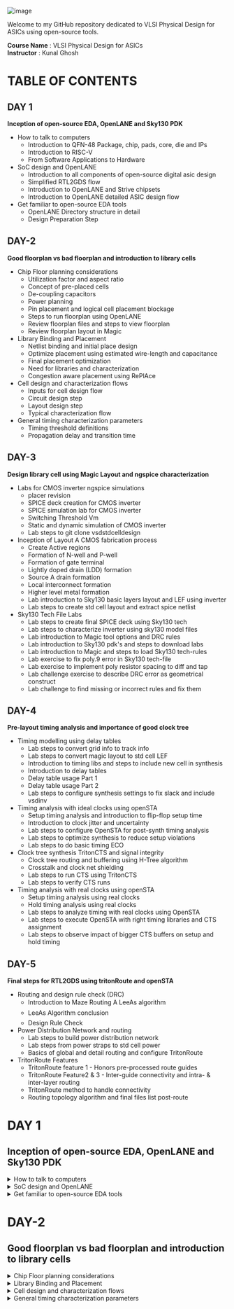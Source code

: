 ![image](https://github.com/VardhanSuroshi/pes_asic_class/assets/132068498/33403244-c9dd-4aef-a022-da52e2eef51c)

Welcome to my GitHub repository dedicated to VLSI Physical Design for ASICs using open-source tools.

**Course Name** : VLSI Physical Design for ASICs  
**Instructor** : Kunal Ghosh 


# TABLE OF CONTENTS

## DAY 1 

**Inception of open-source EDA, OpenLANE and Sky130 PDK**

+ How to talk to computers
  - Introduction to QFN-48 Package, chip, pads, core, die and IPs
  - Introduction to RISC-V  
  - From Software Applications to Hardware 
+ SoC design and OpenLANE
  - Introduction to all components of open-source digital asic design
  - Simplified RTL2GDS flow
  - Introduction to OpenLANE and Strive chipsets 
  - Introduction to OpenLANE detailed ASIC design flow 
+ Get familiar to open-source EDA tools
  - OpenLANE Directory structure in detail 
  - Design Preparation Step
  
## DAY-2

**Good floorplan vs bad floorplan and introduction to library cells**

+ Chip Floor planning considerations
  - Utilization factor and aspect ratio
  - Concept of pre-placed cells 
  - De-coupling capacitors 
  - Power planning 
  - Pin placement and logical cell placement blockage
  - Steps to run floorplan using OpenLANE
  - Review floorplan files and steps to view floorplan 
  - Review floorplan layout in Magic
+ Library Binding and Placement
  - Netlist binding and initial place design 
  - Optimize placement using estimated wire-length and capacitance
  - Final placement optimization 
  - Need for libraries and characterization 
  - Congestion aware placement using RePlAce 
+ Cell design and characterization flows
  - Inputs for cell design flow 
  - Circuit design step 
  - Layout design step 
  - Typical characterization flow 
+ General timing characterization parameters
  - Timing threshold definitions 
  - Propagation delay and transition time

## DAY-3

**Design library cell using Magic Layout and ngspice characterization**

+ Labs for CMOS inverter ngspice simulations
  - placer revision 
  - SPICE deck creation for CMOS inverter
  - SPICE simulation lab for CMOS inverter 
  - Switching Threshold Vm
  - Static and dynamic simulation of CMOS inverter
  - Lab steps to git clone vsdstdcelldesign 
+ Inception of Layout A CMOS fabrication process
  - Create Active regions 
  - Formation of N-well and P-well
  - Formation of gate terminal 
  - Lightly doped drain (LDD) formation
  - Source A drain formation 
  - Local interconnect formation 
  - Higher level metal formation 
  - Lab introduction to Sky130 basic layers layout and LEF using inverter
  - Lab steps to create std cell layout and extract spice netlist
+ Sky130 Tech File Labs
  - Lab steps to create final SPICE deck using Sky130 tech 
  - Lab steps to characterize inverter using sky130 model files 
  - Lab introduction to Magic tool options and DRC rules 
  - Lab introduction to Sky130 pdk's and steps to download labs
  - Lab introduction to Magic and steps to load Sky130 tech-rules
  - Lab exercise to fix poly.9 error in Sky130 tech-file
  - Lab exercise to implement poly resistor spacing to diff and tap
  - Lab challenge exercise to describe DRC error as geometrical construct 
  - Lab challenge to find missing or incorrect rules and fix them 

## DAY-4

**Pre-layout timing analysis and importance of good clock tree**

+ Timing modelling using delay tables
  - Lab steps to convert grid info to track info 
  - Lab steps to convert magic layout to std cell LEF
  - Introduction to timing libs and steps to include new cell in synthesis 
  - Introduction to delay tables 
  - Delay table usage Part 1
  - Delay table usage Part 2 
  - Lab steps to configure synthesis settings to fix slack and include vsdinv 
+ Timing analysis with ideal clocks using openSTA
  - Setup timing analysis and introduction to flip-flop setup time
  - Introduction to clock jitter and uncertainty
  - Lab steps to configure OpenSTA for post-synth timing analysis 
  - Lab steps to optimize synthesis to reduce setup violations 
  - Lab steps to do basic timing ECO
+ Clock tree synthesis TritonCTS and signal integrity
  - Clock tree routing and buffering using H-Tree algorithm
  - Crosstalk and clock net shielding
  - Lab steps to run CTS using TritonCTS
  - Lab steps to verify CTS runs 
+ Timing analysis with real clocks using openSTA
  - Setup timing analysis using real clocks
  - Hold timing analysis using real clocks
  - Lab steps to analyze timing with real clocks using OpenSTA
  - Lab steps to execute OpenSTA with right timing libraries and CTS assignment
  - Lab steps to observe impact of bigger CTS buffers on setup and hold timing 

## DAY-5

**Final steps for RTL2GDS using tritonRoute and openSTA**
+ Routing and design rule check (DRC)
  - Introduction to Maze Routing A LeeAs algorithm
  - LeeAs Algorithm conclusion
  - Design Rule Check 
+ Power Distribution Network and routing
  - Lab steps to build power distribution network 
  - Lab steps from power straps to std cell power
  - Basics of global and detail routing and configure TritonRoute 
+ TritonRoute Features
  - TritonRoute feature 1 - Honors pre-processed route guides 
  - TritonRoute Feature2 & 3 - Inter-guide connectivity and intra- & inter-layer routing
  - TritonRoute method to handle connectivity
  - Routing topology algorithm and final files list post-route


# DAY 1 

## Inception of open-source EDA, OpenLANE and Sky130 PDK

<details>
<summary> How to talk to computers </summary>

### Introduction to QFN-48 Package, chip, pads, core, die and IPs

Lets take an example of an Arduino Board,An Arduino board is a small computer that you can use to control and interact with electronic devices. It's a physical platform that allows you to write and upload programs (called "sketches") to make things like lights, motors, sensors, and other components work together.
we take an Arduino board since we will be working with something similar, **we will be talking about a field which is lying inside the chip shown below**:

![image](https://github.com/Tawfeeq2507/pes_pd/assets/142083027/0783c87c-1949-4fa8-8a9b-b6fb487ad22c)

- if we want to desgin this particular Arduino board, we can describe it in a form of a block diagram shown below:

![image](https://github.com/Tawfeeq2507/pes_pd/assets/142083027/5f0aa3ef-2b05-414d-9234-ddc4d438b5ec)

- the highlighted area of the chip is nothing but the processor shown above and along with the processors we have all the interfaces that we see around the particular processor.
- This is the typical arduino board diagram looks like.

we wont be talking about the embedded desgin and rather will be looking into the chip desgining.

when we open up the IC it looks something like this shown below:

![image](https://github.com/Tawfeeq2507/pes_pd/assets/142083027/049a19cc-766c-46f6-9879-ca05b3c9ae8b)

what we see above is usually what we call a **"chip"**, but its known as a **"PACKAGE"**, these packages have been assigned with certain names for ex: we see that the above package is named **"QNF-48"**.Similarly there are multiple packages in the market with different flavours and pins.
- Here the pin loacations of the particular package are all given by the particular arduino board.
- the package seen above has a size of 7mm x 7mm

- the main Brain of the package the chip sits in the middle of the package and the way the chip is connected to the package is shown below:

![image](https://github.com/Tawfeeq2507/pes_pd/assets/142083027/9ff58809-bd74-41fa-9043-cb09f788ed90)

- Here we have used **"wire bounds"** to connect the pins to the boundaries of the Chip, In this way we are able to transfer all the signal from outside world into the chip.

When we Open the chip it looks like this shown below:

![image](https://github.com/Tawfeeq2507/pes_pd/assets/142083027/f90561ac-8bc0-4f3f-9ab0-6c4cf846bb62)

- The chip that is shown above has many various components and one of the Important componants is the **"PADs"**.
- **"PADs"** in a chip are like the little metal feet or points on the bottom of the chip. They're used to connect the chip to a circuit through which we can send the outside signal into the chip so it can do its job.
- the Middle free space area seen above inside is known as the **"Core"** of the chip.
- **"Core"** of a chip is like the brain of the chip. It's the central part that does most of the actual thinking and processing of information.Its a place where all our Digital logical sits,ex:AND gate,OR gate,MUXs,etc.
- the size of the chip is known as the **"Die"**.
- **"Die"** is like the heart of a computer chip. It's a tiny, flat piece of silicon that contains the actual electronic circuits. It's where all the important computations and operations happen.This the Die that gets manufactured on the **"Silicon Wafer"**.

The typical **Core** of a CHIP consists of an SoC(we will be working with RISC-V SoC),SRAM,ADCs,DACs,PLL,SPI and couple of components shown below:

![image](https://github.com/Tawfeeq2507/pes_pd/assets/142083027/e88f8c8a-3d09-4555-8b92-89a7bb29b5e9)

- these SRAM,ADC,DAC,PLL all together are known As **"Foundry IP's(Intellectual Properties)"**
- **Foundry** is an important term in chip Designing Chips, all our devices,mobiles,everything is depended on the Foundry's.
- Foundry is a place where the chips are manufactured, Foundry's are set of machines that we communicate with.
- The digital Blocks placed the SoC and the SPI are basically called as **"Macros"**.

### What is RISC-V?
**"RISC-V intruction set architecture"** popularly known as **"ISA"**.It is nothing but a language of the computer,a way through which we are able to talk and communicate with the computers.RISC-V is an open-source instruction set architecture (ISA) based on established reduced instruction set computing (RISC) principles. An instruction set architecture is essentially the set of instructions that a computer's processor can execute. 

For a C program to run on a computer hardware which has got a particular Layout(qFlow), where this layout is nothing but interior of a chip present inside our devices,There are certain flow to pass the C program to the layout.



- here the C program is first compiled in its assembly language program which is nothing but the RISC-V assembly language program.
- this Aseembly language program is then converted into machine language program aka the binary language program(ie: 1's and 0's) which is understood by the hardware of the computer.
- here the codes in hexadecimal format but in real term they are in binary format, therefore this needs to be converted into binary format.
- after converting these bits gets finnaly executed in the layout and get the required output.


Another layer present betweeen the C pragram and the layout is the **"HDL(Hardware discriptive language)"**.

#### What is HDL?
**"HDL"** stands for **Hardware Description Language**. It's a specialized programming language used to describe the structure and behavior of electronic circuits and systems. HDLs are used in the design, simulation, and synthesis of digital circuits, such as those found in microprocessors, memory chips, and other integrated circuits.
There are two main types of HDLs:
 1)**Verilog**: Developed by Phil Moorby and Prabhu Goel in the 1980s
 2)**VHDL (VHSIC Hardware Description Language)**:Developed by the U.S. Department of Defense in the 1980s


- To Implement these RISC-V specifications we need **RTL(Register-Transfer Level)**,in this case shown below the RTL used is **picorv32 cpu core**

![image](https://github.com/Tawfeeq2507/pes_pd/assets/142083027/f8e12d12-72af-4d9a-b951-14769924a11f)


- this RTL implments these RISC-V specifications.
- and from here its RTL-GDS flow

### From Software Applications to Hardware 

Any **application software** or aka **"Apps"** run on **Hardware**... but how does this happen??

- First the Application software enters the Blocks called the **System Software**,where the system software intern converts the application program into the binary language.
- the Major components of **"System Software"** concists of the OS(Operating system),Assembler,compiler.
- The **"Opertaing system:** handles lots of things, it handles the IO operations,allocate memory, low level system functions, OS also helps in taking the application program and converting it into its respective assembly language and finally inot binary program that is understood by the hardware.
- The output of the OS are nothing but small functions in the given programs(C++,Java,C,python,etc).
- these are taken by the respective **Compiler** and then converted into intstructions.
- The syntax of these instructions depends on what kind of the hardware is,(ex if the hardware is for intel x86 then the instructions will be of intel x86 only).
- all these instructions all together form the **.exe file**

![image](https://github.com/Tawfeeq2507/pes_pd/assets/142083027/79883606-8f16-453f-a8e0-7ace2b93f68f)

- The job of the **"Assembler"** is to take these instructions and convert it into its respective binary numbers aka **Machine language** program.
- These binary numbers aka machine language is then fed to the hardware, where hardware understands the type of pattern of the machine language and does the respective operation.

This is the flow how the application software runs through many different layers before entering the hardware.

lets take an example of a application of "stop watch".

- the C program for the stop watch enters the compiler and the output of the compiler will be intructions based on the type of the hardware(ex RISC-V) therefore the instructions will be of RISC-V.
- these intructions go into the assembler as a .exe file which gives the output in form of machine language.
- these hexadecimals are converted into binary before entering into the hardware.

![image](https://github.com/Tawfeeq2507/pes_pd/assets/142083027/cd3ff2fc-9fd5-4a77-b1f2-4daa50b6ba1f)

- in general terms these binary numbers are entering into the chip layout and the functions are performed in this layout.

when we take a much deeper look into the program we try to understand the RISC-V intrucstions-

![image](https://github.com/Tawfeeq2507/pes_pd/assets/142083027/ac8b1be7-b508-4ee6-915e-243c495668cf)

- here we see that in left we have the input to the compiler,in the left we have the output of the compiler and the output of the assembler is in hexadecimal in the middle we have assembler output.
- the instructions after the compiler acts as an **"Abstract interface"** between the C language and the hardware, this Abstract interface is called as the **"Instruction set architecture"** or **"Architecture of the computer"**,in the case shown above its the RISC-V architecture.

There is another inteface between the Assembly language and the hardware which is known as the **HDL(Hardware discriptive language**.

#### What is RTL?

RTL stands for Register-Transfer Level. It's a level of abstraction used in digital circuit design and describes how data moves between registers and how operations are performed on that data.In RTL design, the behavior of the digital system is defined by describing how data is transferred between registers and how operations are performed on that data. This is typically done using a hardware description language (HDL) like Verilog or VHDL.

![image](https://github.com/Tawfeeq2507/pes_pd/assets/142083027/52f5c6ce-ea1a-4bf8-8b89-dc223163f440)

- Our hardware only understands 1's and 0's therefore we need An RTL which implements the output of the assembly language that is the machine language into the Hardware.This is known as the RTL implementation of our instruction set.
- This RTL is then Synthesized into a Netlist, where this Synthesized Netlist of the RTL consists of Gates,flip flops,inverters,MUX's,etc.
- and from this Synthesized Netlist to hardware is **Physical design implementation of the Netlist**.

</details>

<details>
<summary> SoC design and OpenLANE </summary>

### Introduction to all components of open-source Digital ASIC Design

- To implement Digital ASIC design we require certain elements these elements are RTL IP's,EDA Tools,PDK data.

**What is PDK?**

- **"PDK"** a **(Process Design Kit)** is a set of files provided by semiconductor manufacturers to help designers use their fabrication process to create integrated circuits (ICs). It contains a comprehensive set of information, models, and files that enable designers to develop and verify their designs using the specific process technology offered by the manufacturer.


**What is EDA Tools?**

- **EDA** stands for **(Electronic Design Automation)**, and EDA tools refer to a category of software applications and tools used in the design and development of electronic systems, including integrated circuits (ICs), printed circuit boards (PCBs), and other electronic components.EDA tools are essential for designing and testing electronic hardware and ensuring that it functions correctly before it is manufactured.hese tools automate various aspects of the design process, making it more efficient and error-free. 

![image](https://github.com/Tawfeeq2507/pes_pd/assets/142083027/e2db98f6-b946-45ef-8c33-b2ce3ea80889)

- Therfore for making Open source Digital ASIC Design we have Open source for RTL IP's(librecores.org,opencores.org,github.com,etc),EDA tools(qflow,openROAD,openLANE,etc),PDK(Foss 130nm production PDK).

![image](https://github.com/Tawfeeq2507/pes_pd/assets/142083027/ce2d29cb-02c9-4f40-b68b-3472527cbea1)

- these 3 Elements can be used to achieve 100% open-source Digital ASIC design.

- The methodology is then Implemented Through A Flow, this Flow is nothing but a piece of software known as RTL to GDS2,this is the main objective of the ASIC Design Flow which takes the design from RTL(REgister transfer level) to GDS2 format used for final layout.


### Simplified RTL2GDS flow

The simplified RTL to GDS2 flow shown below starts from RTL model and ends with the readied fabricate masked set layout in the GDS 2 format:

![image](https://github.com/Tawfeeq2507/pes_pd/assets/142083027/35deba59-3088-454f-86c8-e1733b02289f)

- From above the Major implementation Steps are:

  - Synthesis 
  - Floor planning(FP) + power planning(PP)
  - Placement
  - CTS(Cook Tree Synthesis)
  - Routing
  - Sign off

##### 1) SYNTHESIS:

- Its the first major step in a typical ASIC flow is the Synthesis.
- In Synthesis Design RTL is translated into Circuits made out of components from standard Cell Library(SCL).

![image](https://github.com/Tawfeeq2507/pes_pd/assets/142083027/9c66b611-e157-4d34-bd01-39fabcb905a1)

- The resulted circuit is described in HDL(Hardware descriptive language) usually referred to as gate level Netlist.
- The Gate level Netlist is functionally equivalent to RTL.
- The Library building blocks or the cells have regular layout,Typically the cell Layout is enclosed by fixed hieght standard.

![image](https://github.com/Tawfeeq2507/pes_pd/assets/142083027/043a92e1-9929-4d14-92af-be6c14886769)

- The cell width is variable but its Discrete.
- Each cell comes with different models/views utilized by different EDA Tools
- some examples of these views are the liberty view that includes the electrical modeles,HDL.SPICE,Layout views,etc.

##### 2) FLOOR AND POWER PLANNING:

- The 2nd step of the ASIC flow is FLOOR AND POWER PLANNING
- It is based on weather we are implmenting single component of our design aka **Macro**,or we are implementing the whole Chip.
- The Objective here is to plan the silicon area and create Robust power Distribution Network to power the circuits.
- In **CHIP FLOOR PLANNING** the Chip Die is partitioned between different chip components.

![image](https://github.com/Tawfeeq2507/pes_pd/assets/142083027/31295871-26ec-467c-b40d-7191cfc250e2)

- in **MACRO FLOOR PLANNING** we define the Macro dimensions and its pin locations and also Routing tracks and Rows are defined,Which will be used later during the placement and routing steps.

![image](https://github.com/Tawfeeq2507/pes_pd/assets/142083027/1cd2f5ec-10e5-4e6c-8a52-dd06397c436f)

- In **POWER PLANNING** the power Network is constructed,typically its chip is powered by multiple VDD and Ground Pins.

![image](https://github.com/Tawfeeq2507/pes_pd/assets/142083027/aac140a2-dc0f-493b-9963-766849970872)

- The Power pins are connected to all components through Power rings and vertical and horizontal metal Power Straps.
- Such parallel structures are meant to reduce the resistance.
- Typically the Power distribution Network uses Upper metal layers as they are thicker than lower metal Layers,Hence they have less resistance.

##### 3) PLACEMENT:

- This is the 3rd step in ASIC design flow it is the placement for Macros.
- We place the Gate level Netlist cells on the vertical Rows, connected cells must be placed very closed to each other to reduce the inter connect delay and also to enable successful routing afterwards.

![image](https://github.com/Tawfeeq2507/pes_pd/assets/142083027/5f3d41fa-057c-4f10-9cde-1a9c2b81d790)

- Cell Placement is done in 2 steps:
  - Global placements
  - Detailed placements.
- **Global placements** tries to find optimal postions for cells such positions are not nessecerily legal so cells may overlap or Go off Rows

![image](https://github.com/Tawfeeq2507/pes_pd/assets/142083027/ca85947d-d212-4dea-b1de-afd9ddd1b35d)

- In **Detailed placements** positions obtained by global placements are minimally altered to be legal.

![image](https://github.com/Tawfeeq2507/pes_pd/assets/142083027/f759cd33-413e-4199-8feb-86d489060552)

##### 4) CLOCK TREE SYNTHESIS (CTS):

- This is 4th step in ASIC flow design is the Clock tree synthesis, before the routing the signals we need to route the clock by creating clock distribution Network to deliver the clock to all clock cells ex(Flip-Flops).

![image](https://github.com/Tawfeeq2507/pes_pd/assets/142083027/34e9e0eb-b116-4e60-b9a3-e759d1cf431c)

- The clock network looks like a tree where the clock source is the Roots and the clock elements are the end leaves.
- The clock tree is synthesized to deliver the clock to all cells in a good shape with minimum skew and minimum latency.
- Clock skew means arrival of different components at different parts.

##### 5) ROUTING:

- This is the 5th step in ASIC Design Flow known as the Routing.
- After Routing the Clock comes the signal Routing, Given the placements and fixed number of metal layers it is required to find a valid pattern of horizontal and vertical wires to implement the Nets that connects the cells together.
- The Router uses the available metal layers as defined by the PDK, for each metal layer the PDK defines the Thickness,pitch,tracks and the minimum width.
- The sky130 PDK defines extra layers the lowest connecting layer is called the lower interconnect layer,the following 5 layers after this are all aluminum layers.

![image](https://github.com/Tawfeeq2507/pes_pd/assets/142083027/a3ebd737-9146-4400-8447-abba4d5b033a)

- Most Routers are grid routers, they construct the routing grid out of the metal layer tracks.
- As routing is huge Divide and conguer is usually used for routing.
- First Global Routing is performed and then followed by detailed routing.

![image](https://github.com/Tawfeeq2507/pes_pd/assets/142083027/db46cc8a-cd81-4009-b3e0-7ff9b4f20a33)

##### 6) SIGN OFF:

- This is the last step of ASIC Design flow known as the Sign OFF.
- Once done with Routing we can construct the final layout,Which undergoes Verifications which includes Physical Verifications and Timing Verifications.
- The **Physical Verification** includes the **DRC(Design Rule Checking)** where we make sure that the final layout honours all design rule.It is then proceded by **LVS(Layout bs Schematic)** that makes sure that the final layout matches the Gate level Netlist.
- The **Timing Verifcation** has **STA(Static Timing Analysis)** to make sure that all time constraints are matched and the circuit Runs on the designated Clock frequency.

![image](https://github.com/Tawfeeq2507/pes_pd/assets/142083027/4b7c477c-f2fe-444a-b9fc-0b793149aee4)

### Introduction to OpenLANE and Strive chipsets 

#### What is OpenLANE?
**OpenLANE*** is an open-source digital ASIC (Application-Specific Integrated Circuit) design flow and toolchain that aims to automate the process of designing and manufacturing custom silicon chips. It was primarily developed by efabless, an open-source semiconductor company, and it is part of the Google/Skywater 130nm PDK (Process Design Kit) based ASICs.

- Started as a Open-Source flow for a true Open-Source Tape out experiment.
- There is family of Soc's called as striVe,which is Open PDK,Open EDA,Open RTL.
- this family has several members as shown below:

![image](https://github.com/Tawfeeq2507/pes_pd/assets/142083027/638433b3-244a-4573-8d78-33e507aea9a0)

The Main goal of OpenLANE is to produce a clean GDS2 with no human intervention,by clean we mean that there is no LVS violations,DRC violations.

- OpenLANE is tuned for SkyWater 130nm Open PDK, it also supports XFAB180 and GF130G.
- it is functional out of the box.
- intructions to build and run natively will follow
- OpenLANE can be used to harden Macros and chips.
- it has two modes of operation:
   1) Autonomous : Autonomous is a push button flow,where we configure the flow and then push button and wait for some time based on the design size and get the final GDS tool.
   2) Interactive : With Interactive we can run commands and steps one by one.we can watch the immediate results whicle we run the steps and commands.
- It has Design Space Exploration which can be used to find the best set of flow configuration.

### Introduction to OpenLANE detailed ASIC design flow 

- OpenLANE ASIC flow has many steps as shown below:

![image](https://github.com/Tawfeeq2507/pes_pd/assets/142083027/d396300d-34ed-4b89-bf42-19e2e589853c)

- The flow starts with Design RTL and ends at GDS2 format,to function this it needs the PDK Sky130.
- OpenLANE is based on several Opensource projects such as shown below:

![image](https://github.com/Tawfeeq2507/pes_pd/assets/142083027/c0aff382-8fda-4f95-b165-1285a0503b09)

- The flow starts with RTL synthesis where it is fed to Yosys with design constraints.Yosys translates the RTL into a Logic circuit.This circuit is then optimised and then mapped into a cell using abc,abc has to guided during Optimisation,this guidance comes in the form of abc Script.
- OpenLANE comes with several abc scripts referred as Synthesis Strategies.Different Designs can use different Strategies to achieve the Objectives and for that we have the Synth exploration utility.
- Synth Exploration utility can used to generate a report that shows about the design delay and area is effected by the Synthesis Strategy and based on this exploration we can pick the best strategy to continue with.

  ![image](https://github.com/Tawfeeq2507/pes_pd/assets/142083027/083b930b-6393-44c8-ad75-3462fe761a51)

- OpenLANE also has Design exploration utility which can be used to sweep the design configurations.It generates a report shown below:

![image](https://github.com/Tawfeeq2507/pes_pd/assets/142083027/67d52c2d-9c0d-47c3-bebf-7f2328bd7c46)

- It shows different design metrics, number of violations generated after generating the final layout.
- This is best to find the design configurations for OpenLANE for any given Design.

- The design Exploration is also used for **Regression testing(CI)**

![image](https://github.com/Tawfeeq2507/pes_pd/assets/142083027/a484e953-8899-4a35-8b64-3a60bf366743)

- After Synthesis comes the testing structural insertion,if we want our design to be ready for testing after fabrication we can enable this step called **DFT** which is optional.
- **DFT(Design For Test)** used Opensource Fault to perform scan insertion,Automatic test pattern generation(ATPG),Test patterns compaction,Fault coverage,fault simulation.

![image](https://github.com/Tawfeeq2507/pes_pd/assets/142083027/ed81342c-ba87-40bd-a52d-4c44a9597ecf)

- After DFT the **Physical Implementations** involve the following steps shown below:

![image](https://github.com/Tawfeeq2507/pes_pd/assets/142083027/b709b4e9-103d-4587-9110-7585272c623d)

- All these are done by the OpenROAD app.
- After Physical implementation we Do **LEC(Logic Equivalence Check)** using Yosys.
- LEC is used to formally confirm that the function did not change after modifying the Netlist.

![image](https://github.com/Tawfeeq2507/pes_pd/assets/142083027/af709cb7-20a8-4571-a447-6518cdcffae3)

- During Physical implementation we have an important step and this step is known as **fake antenna diodes insertion**
- This step is required to address the Antenna diodes violations but there are some issues as explained in the figure:

![image](https://github.com/Tawfeeq2507/pes_pd/assets/142083027/48bfde76-7a14-4821-837d-ff4c8ea71d7c)

- To deal with this and not allowing our transistor gates to get damaged during fabrication there are two solutions:
1) Bridging:

![image](https://github.com/Tawfeeq2507/pes_pd/assets/142083027/7c652e2c-277c-4d8f-930c-c07dbed481d5)

2) addition of Antenna diodes:

![image](https://github.com/Tawfeeq2507/pes_pd/assets/142083027/a6401584-e5a6-43c0-a404-ecef0b44938f)

- With OpenLANE we take a preventive approach:

![image](https://github.com/Tawfeeq2507/pes_pd/assets/142083027/b2b53089-5391-45a0-834c-8c2dd51a8089)

- After this process we have the SIGN OFF which has the Static timing analysis,design rule checking and Layout vs schematic.
- Timing Sign off involves interconnect RC extraction from the routed Layout followed by static timing  analysis performed by OpenSTA(an OpenROAD) tool.
- The result of this report Highlights any timing violations of if any are present.

![image](https://github.com/Tawfeeq2507/pes_pd/assets/142083027/198cdc0f-616a-4434-9560-f47c9ab5a597)

- Physical Sign off involves DRC and LVS done by Netgen and Magic VLSI design tool shown below:

![image](https://github.com/Tawfeeq2507/pes_pd/assets/142083027/b8580063-6b56-43f4-8726-e554d8808022)

</details>


<details>
<summary> Get familiar to open-source EDA tools </summary>

#### OpenLANE Directory structure in detail

- To access the Openlane go to `desktop/work/tools` and then change directory to `openlane_working_directory`.
- to access the PDK's chnage directory to `pdks` and then we see the different PDK's.

![image](https://github.com/Tawfeeq2507/pes_pd/assets/142083027/9b2ef07b-94c7-4a14-b404-53f824c89e52)

- The `SkyWater.pdk` is the folder that has all the related PDK files.(ie: timing libraries,lib files,techlib)
- `sky130A pdk` is that pdk that has made compatible to Open source environment,`sky130A` is a varient of PDK.

![image](https://github.com/Tawfeeq2507/pes_pd/assets/142083027/cb5f47c3-f15b-4b91-b42f-1c393a66a276)

- when we check the files inside the sky130A pdk we have libs.ref and libs.tech.
- inside libs.ref we will be working with `sky130_fd_sc_hd`
- where `sky130` is the process name and `fd` is the abrievated foundry name and `sc` is known as standard cell and `hd` says the varient of the PDK.

#### Design Preparation Step

- To work on Openlane type `docker` in the openlane directory.
- in bash type `flow.tcl -interactive`.

![image](https://github.com/Tawfeeq2507/pes_pd/assets/142083027/6b39e5f6-d8c4-435e-a211-8937aee055c0)

</details>

# DAY-2

## Good floorplan vs bad floorplan and introduction to library cells

<details>
<summary>  Chip Floor planning considerations</summary>

### Utilisation Factor and aspect ratio

- How to come up with the width and height of core and die

![image](https://github.com/Tawfeeq2507/pes_pd/assets/142083027/a67c205c-265c-461b-908c-1c7c2f5c62ae)

- we need to see how we come up with the values of 'W' and 'H'.

lets take an example of a netlit to Identify the width and height of core and die.

- we begin with a simple netlist takiing two D flip flips,aka launch flop and the capture flop with a simple combinational logic between them.
- a Netlist basically defines the connectivity between all the components.

![image](https://github.com/Tawfeeq2507/pes_pd/assets/142083027/2080d268-5165-4e52-b1bf-0827d2bd686b)

- For dimensions of the chip we are mostly dependent on the dimensions of the Logic gate.
- we then convert it into physical dimension.

  ![image](https://github.com/Tawfeeq2507/pes_pd/assets/142083027/eea1b776-03db-45b9-b309-ab3e8a4b2f78)

- since we want to find the dimentions of the core and die we will be needing the dimensions of the standard cells.
- we start giving some unit area for the each logic gate as shown below:

![image](https://github.com/Tawfeeq2507/pes_pd/assets/142083027/d448e63b-fa86-4608-8b99-21fe88b90931)

- with the help of this netlist we try to calculate the area occupied on the silicon wafer.
- we club all together to form a rough image of the area the netlist occupied,(ie 4 sq units for the image shown below):

![image](https://github.com/Tawfeeq2507/pes_pd/assets/142083027/a10ce57c-b25d-4d09-8d30-856a40ffbc91)

- On the silicon wafer we have many die and core in it and this is the core section where the fundamental logic goes and sits into and die is the outer layer where our fundamental logic fits within this itself and does not exceed it.

![image](https://github.com/Tawfeeq2507/pes_pd/assets/142083027/5d477e6f-f3d1-4c71-b109-d91003a1f6b2)
  
- we implment this die multiple times on the silicon wafer to increase the throughput.
- when we implment the logic into the core,the logic cells occupied 100% of the core,thereby occupying Utilising 100% of the core.
- To come up with the Utilisation, we have the Utilisation factor given by:

![image](https://github.com/Tawfeeq2507/pes_pd/assets/142083027/c39e4e8c-817c-47fe-80b6-c6a522b4244e)

- for the above logic the `utilisation factor = 1`,when we get utilisation factor as 1 it means that our logic has occupied 100% of the core and ther are no gaps or spaces left to fill.
- Idealyy we go for Utilisation of 50 to 60% and Utilisation factor of 0.5 or 0.6.
- We also have **ASPECT RATIO**,aspect ratio refers to the ratio of the width to the height of a transistor. It is a critical parameter in the design and fabrication of integrated circuits.

- Aspect Ratio is given by-

![image](https://github.com/Tawfeeq2507/pes_pd/assets/142083027/6a4eb22f-7c79-4225-930b-d56c461419d6)

- In this case the Aspect ratio = 1, Whenever the aspect ratio is 1 it signifies that the chip is a square shaped chip.when the aspect ratio is other than 1 then it signifies that our chip is rectangle in shape.

### Concept of Pre placed cells

"preplaced cells" refer to specific components or modules that are manually placed in predetermined locations on the chip before the automated placement and routing tools are used to complete the design.These preplaced cells are typically larger and more critical components, such as processors, memory blocks, or custom-designed circuits.

- To define the locations of pre placed cells lets consider an example using a combinational logic, and the output of this combinational logic is a huge circuit.
- we need not implment this circuit as part of the main circuitry itself always but by taking this peice of circuit out of the main circuit and then implment it separately by dividing the circuit itself into 2 parts.

![image](https://github.com/Tawfeeq2507/pes_pd/assets/142083027/864a0a58-4c3f-427f-bb01-32e7877536ae)

- Now we try separate these two into 2 different blocks where each block will be implemented separately.
- we take thw two blocks separately and extend I/O pins.

![image](https://github.com/Tawfeeq2507/pes_pd/assets/142083027/72fd9433-5a5c-4351-89a5-97bdf14f6091)

- we then black box these blocks, when we do it this becomes invisible.

![image](https://github.com/Tawfeeq2507/pes_pd/assets/142083027/f8111421-6b33-45e1-b918-f26331fe223f)

- we then separate the two blocks as two different IP's and modules.
- By doing this we can implment this one time and can be REUSED multiple times.

![image](https://github.com/Tawfeeq2507/pes_pd/assets/142083027/ab13d592-0653-4adc-b050-d6bb98004765)

- similarly there are multiple IP's available as shown belo:

![image](https://github.com/Tawfeeq2507/pes_pd/assets/142083027/f2ba8da9-0306-45e7-aa8d-c7de71355760)

- Arrangment of these IP's in the  chip is referred as FLOORPLANNING.

To place the pre placed cells in the chip lets consider three pre placed cells a,b,c, the chip has pins at the sides which can be output and input pins.

- since preplaced cells communicate with the inputs a lot we place them close to the input pins,once the pre placed cells are placed the locations cant be moved in the complete design cycle hence they need to be placed carefully

- We surround the preplaced cells with Decouplling capacitors.

### De-coupling capacitors 

**What are Decoupling capacitors?**

- Decoupling capacitors, often referred to as bypass capacitors, are components used in electronic circuits to stabilize and improve the performance of integrated circuits (ICs) and other electronic devices.decoupling capacitors are placed very close to the power pins of integrated circuits. They come in various capacitance values and are selected based on the specific requirements of the circuit.

- Having a large distance from the power supply and the main circuit has a dissadvantage as there are multiple volrage drops happening before it reaches the main circuit giving a less voltage at the main circuit due to voltage drops therefore we cant gaurantee that our logic gates in the circuit are getting either a high voltage(logic 1) or a low voltage(logic 0) or a danger region or gray region(Either Logic can go to 1 or 0 giving high or low volts) hence we have a dissadvantage of Voltage being far from our circuit design.

- To solve this we use Decoupling Capacitors are huge capacitors completely filled with charge,therefore if our main voltage is source is 1v our deocupling capacitors also get charged to 1V.

![image](https://github.com/Tawfeeq2507/pes_pd/assets/142083027/bbed32e9-eedb-4538-a1f3-65c3efadc531)

- Whenever our main circuit switches on it gets the power from the decoupling capacitors as its near or attached to the circuit giving the proper current to the circuit,therby decoupling the main circuit from the power supply.
- Whenever the main circuit switches on the decoupling capacitors start losing the charge and when ther is no switching activity with main circuit decoupling capacitors spends time to replenish its own charge.

Hence we surround the preplaced cells with the decoupling capacitors in order to keep the current flow as required without any problems of voltage drops.thereby ensuring each preplaced cells are getting the supply from the Decoupling capacitors.

![image](https://github.com/Tawfeeq2507/pes_pd/assets/142083027/ccbf4b56-0224-4f3c-8353-bb7cf7088145)

### Power planning 

Power planning, in the context of integrated circuit (IC) design, is the process of strategically distributing power supplies (such as VDD and VSS) and ground connections across the chip to ensure proper and reliable operation of the electronic components.Effective power planning is crucial for achieving reliable and high-performance integrated circuits.

![image](https://github.com/Tawfeeq2507/pes_pd/assets/142083027/06416b6b-7635-4a51-99a5-85d3eb36385d)

- Consider the above circuit which we used for decoupling capacitors and convert it into a Macro,now this Macro is repeated multiple times on the chip creating a current Demand for each and every element of the particular macro.Now suppose one is driver and other is loader each macro have a decoupling capacitors and we need to send signal from driver to load, we need to make sure the particular line between the driver to load maintains the same particular signal.

![image](https://github.com/Tawfeeq2507/pes_pd/assets/142083027/41e9a3d7-c39a-46cb-a307-cdfd9a8a2f31)

- The line between the driver and load should get the necessary power from the power supply as decoupling capacitors cannot be placed in between therfore having a possibility of voltage drop as the power supply is far from the signal line.
- Hence we consider a 16 bit bus connected to an inverter when we pass the logic to the inverter the output will be inverted value of the input therfore all the capacitors charged to logic 1 are now dischraged to Logic 0 and vise versa.

![image](https://github.com/Tawfeeq2507/pes_pd/assets/142083027/a8c57105-979f-4a5e-9799-6697ee33a806)
 
- But since we have a common ground line for all the capacitors as they all discharge to logic 0 to gnd it gives a **Ground bounce**, and the size of this bounce exceeds the noise margin level it might enter into the undefined state or the danger region.

![image](https://github.com/Tawfeeq2507/pes_pd/assets/142083027/5dcdeef8-49f1-42a8-a487-343556d49934)

- now when all the other capacitors charging from Logic 0 to logic 1 in that case all these capacitors are demanding for supply from the main power supply at the same time and we have a single voltage line for all the capacitors hence we get a **Voltage Droop**

![image](https://github.com/Tawfeeq2507/pes_pd/assets/142083027/b0d9fcfc-0000-48ef-bed4-3d4dee8d1fb0)

- Therefore the problem is that the supply is from a One source power supply creating multiple power supply wud reduce this problem, hence we do **"POWER PLANNING"**.
- We put multiple power supplies instead of single one by creating multiple vdd and vss lines,therby giving any power supply demand to the circuit.
- The power planning structure is shown below:

![image](https://github.com/Tawfeeq2507/pes_pd/assets/142083027/aa922e04-bc35-4e15-a2ba-e172d6e51429)

### Pin placement and logical cell placement blockage

**What is Pin placement?**

- Pin placement refers to the process of determining the physical locations where the input and output pins of a digital IC will be placed on the chip. These pins are the electrical interfaces through which the IC communicates with the external world, connecting to other components on a printed circuit board (PCB) or another IC. Proper pin placement is crucial for efficient routing of signals and minimizing signal integrity issues.pin placement blockage restricts the placement of input and output pins.

- Logical cell placement involves determining the physical locations of the individual functional blocks or cells within an IC. Each cell represents a specific digital logic function (e.g., gates, flip-flops, multiplexers) and their arrangement on the chip affects factors like signal propagation delays, power consumption, and ease of routing.This specifically refers to the restriction of placement of logic cells. Certain areas of the chip may be designated as off-limits for placing logic cells. This could be due to predefined constraints like reserving space for custom analog blocks, clock distribution networks, or other critical components.

- lets consider the given designs to be implmented along with some pre placed cells as shown below:

![image](https://github.com/Tawfeeq2507/pes_pd/assets/142083027/510cd2d7-ce52-4c59-88c2-72d0e69e90d3)

- From above image we currently have 4 input ports and 3 outpur ports
- lets take 2 more designs but both are driven using different clocks with a common pre placed cell as shown below:

![image](https://github.com/Tawfeeq2507/pes_pd/assets/142083027/2b6e8e8c-768b-4b4a-b262-8bd5944fa601)

- Now we we try implement this complete design into the chip:

![image](https://github.com/Tawfeeq2507/pes_pd/assets/142083027/42e53547-8112-4c98-8fcf-31a936052b10)

- While placement of pins it depends and varies on design structure, we can have input on top and output on bottom or input at left and output at right.
- Clock 1 and clock 2 drive the complete chip.
- Bigger the size lower is the resistance hence we need the clock signal to move In and out of the chip as fast as possible as its driven continously hence we need least resistance path for the clock therfore we create bigger boxes for clock 1 and clock 2 and clock out.

![image](https://github.com/Tawfeeq2507/pes_pd/assets/142083027/713c2968-a3fc-4656-a3e4-abf16198dd0a)

- After Pin placement we make sure that none of the automated placement and routine tool doesnt place any cells in the particular area that the gaps between each clock ports,the area should be blocked for placement and routine tool,hence we do logical cell placement blockage.

![image](https://github.com/Tawfeeq2507/pes_pd/assets/142083027/c6813abb-f30d-439c-9df8-cb99b76da601)

###  Steps to run floorplan using OpenLANE

- To run the floorplan on OpenLANE type `run_floorplan` in OpenLANE directory after run_synthesis and basic steps to run OpneLANE.
- to see the actual Layout after floorplan it is first done in magic.
- to access magic type `magic -T` with the directory of our deisgn file we want to access using the magic application.

![image](https://github.com/Tawfeeq2507/pes_pd/assets/142083027/8f4e8927-ab8f-4fb0-8aea-ee1ddc3a8be5)

### Review floorplan layout in Magic

- after opening the required file in Magic we can now try to see and reivew the floorplan.
- to keep the the design floorplan in the middle of the screen press V.
- to zoom in we select the part of the design we want using left to select the portion of the region we want to access and then left click to to select that region and press Z to soom inside that region.
- we see the selected region as shown below:

![image](https://github.com/Tawfeeq2507/pes_pd/assets/142083027/d1868204-5ab2-4ff9-80b9-1c68716da681)

- we want to zoom inside this and we can see the cells used inside this as shown below:

![image](https://github.com/Tawfeeq2507/pes_pd/assets/142083027/8d9965f6-6416-41aa-9278-2278914f7da6)

![image](https://github.com/Tawfeeq2507/pes_pd/assets/142083027/c10ad79e-a303-4306-a499-7a3f5962e8f1)

- apart from the deisgn view window we also have a tkcon window where we open and type `what` inside the tkcon window it shows us which layer is connected to which pin and it also shows the selected metal layers.

![image](https://github.com/Tawfeeq2507/pes_pd/assets/142083027/349fb9a8-93d9-42f2-bccf-917b0744c77b)

</details>

<details>
<summary> Library Binding and Placement </summary>

### Netlist binding and initial place design

**Placement and Routing**

- The  most important step in placement and routing is to bind the netlist with the physical cells.
- Consider the particular netlist with all these Gates and the shape of the gates represent the functionality of the Gates,but in reality we dont have shapes like the ones shown below we have it in box type with width and height of the particular cell.
- so at the end we will be having each logic gate with a shape and the pre placed blocks and we will be left out with wires.

![image](https://github.com/Tawfeeq2507/pes_pd/assets/142083027/bf88ba01-e400-4812-8e46-80847b86c555)

- Now these all blocks of shape are now present in a shelf known as Library, Library contains various types of blocks including these(ex flip flops,AND gate, Or gate ,etc)

![image](https://github.com/Tawfeeq2507/pes_pd/assets/142083027/f72ed276-1089-402d-992a-d57654d3caee)

- The library also holds the information of each logic gate like delays and etc,the library can be classified into either 2 types one that holds the shapes and one that holds the information of each logic gate.
- The library will have the information of the shape the width and height,the delay information of each and every cell and the required condition of the particular cells.
- The library also holds different flavours of the cell it tries to store(ex if the 2 block is an and gate the library also shows another same AND gate but a bit bigger in size,least resistance path than the normal one as its bigger in size therby being faster compared to the normal one),therfore it has flavours of each and every cell we try to store it in.

![image](https://github.com/Tawfeeq2507/pes_pd/assets/142083027/57bb1a47-9e68-49cb-a7bd-e963c3b8df1c)

- we can pick what we want to use based on our available space on floorplan.
- Therefore in summary library consists of everything it consists of cells,shapes and size of the cells,various flavours of the same cells and the timing and delay information.

Once we have given proper shape and size and delay information of our cell using the library the next step is to take this cell and place it onto the floorplan,so we have the floorplan,we have the netlist,we have the physical design view of the netlist in form of logic gates.

![image](https://github.com/Tawfeeq2507/pes_pd/assets/142083027/798ac757-a04e-458b-813b-337e6137dc14)

- The netlist wont come into picture as we will be using the Physical view of logic gates though we will be following the connectivity information from the netlist itself.

**How this is done?**

- The placement stage will make sure that the pre placed cell locations are not are not affected and kept as it is and there will be no cells that can be placed in that area.
- we now place each of the shape cells from the physical deisgn view of logic gates in a proper manner such that ther are no delay contraints,we place them in such a way that they are close to thier respective input and ouput port pins, we place them close because if FF2 was placed somewhere below and the distance from FF2 to dout1 wud be higher therby having more timing delay to communicate with the output pin.

![image](https://github.com/Tawfeeq2507/pes_pd/assets/142083027/37a6fc52-71d7-4533-b0b8-b0edfd7e407e)

- From above we clearly see that FF1 is placed near to Din1 and FF2 is placed near to Dout1 as they are connected close to each other using the Netlist as refrence we fill all the other the same way.

- we place the 2nd stage of the netlist in the way shown below:

![image](https://github.com/Tawfeeq2507/pes_pd/assets/142083027/6ec6568e-572e-45ab-9d3c-edacb0f916f1)

- Here we see that in 2nd stage FF1 is not close to Din2 for and FF1,cell 1,cell 2, FF2 the delay between FF1 and 1 will be very minimal and similarly the delay between 1 and 2 is also minimal, we do this beacuse of some reasons given ahead.

### Optimize placement using estimated wire-length and capacitance

- The 3rd stage to be placed we see that FF1 needs to be connected to Din3 and FF2 to Dout 3 but the distance between them is huge hence we try to place them diagonally as shown below:

![image](https://github.com/Tawfeeq2507/pes_pd/assets/142083027/82fc8dd9-2f0a-45de-9ef1-52139c26b9a9)

- Similarly implementing stage 4 in quite tricky as we have pre placed cells and we cant give FF1 close to Din4 therefore the distance is huge again in stage 4 as there is again a diagonally opposite I/O ports for stage 4 on the chip.
- we place the stage as shown below:

![image](https://github.com/Tawfeeq2507/pes_pd/assets/142083027/7629e9c8-d647-4f0a-a8a3-d3364188d0c0)

Now we try to solve the Problems that we encountered while placing these cells, the Solution for these Problems is known as **Optimize placement**.
  
- This is the stage where we do estimations where we estimate the wire length,capacitance and based on that insert **repeaters**.
- lets consider FF1 of 2nd stage and din2 we see that capacitances between them is very huge as its huge length of wire and even the resistance as it depends on length and lenght is huge.Therefore the signal delay is high from din2 to FF1 of 2nd stage due to the distance.
- we fix this problem by placing a **Repeater** in between Din2 and FF1 of 2nd stage to pass on the signal thereby reducing delay and buy having loss of data,therfore whatever is told to Din2 is succesfully retained by FF1 of 2nd stage and This is called **Signal Integrity**.

**REPEATER**

- are basically buffers that will recondition the old signal and make a new signal which replicates the original signal and sends it again, in this way many repaeters are placed and signal integrity is mmaintained But at a loss of area as more and more repeaters will be used for long distances which is a trade off.
- In the 1st stage we dont need any repeaters, Signel Integrity is based on the wire length estimation and calculation.

![image](https://github.com/Tawfeeq2507/pes_pd/assets/142083027/bd7558cb-33ee-4381-8e80-fa9573be547b)

- **SLEW** is basically depended upon the value of the capacitor,higher the value of capacitor the amount of charge required to charge the capacitor will be high resulting in BAD slew.
- In stage 2 we see that the distance was far from Din2 and FF1 of stage 2,slew is basically transmission and it goes beyond the limit in the 2nd stage and resulting it in more difficulty in reaching the FF1,therfore we add some repeaters to it as shown below:

![image](https://github.com/Tawfeeq2507/pes_pd/assets/142083027/b662d633-1f14-4c95-b884-6df0e3c7bab1)

- In stage 2 we have abetted certain logic so that there is no time delay between 1 and 2 and recreating signel will not be a problem as all are close to each each.
- The reason we have done abetment to FF1 ,1,2,FF2 of 2nd stage is because we have assumed our 2nd stage to work at a very high speed in that case we bring these set of logic very close to each other thereby having 0 delay from sending signal from FF1 to FF2 hence we have kept them together but far from thier respective ports.
- The stage 3 is placed as shown below:

![image](https://github.com/Tawfeeq2507/pes_pd/assets/142083027/277c4ff6-39a0-4e1e-9576-c6ba941fc9b7)

-The stage 4 is placed as shown below:

![image](https://github.com/Tawfeeq2507/pes_pd/assets/142083027/933e7d7d-15a0-4849-8c5b-f597343b8be1)

### Need for libraries and characterization

Typical IC design flow that every design needs to go through if it wants to be implemented on a chip are:

1) 1st step is the Logic synthesis,output of logic synthesis is arrangment of gates in thier original functionality that we have described using RTL.
2) 2nd step is the Floorplanning,in this step we import the Netlist that we get out of logic synthesis and decide the size of the core and die.
3) 3rd step is the Placement step we take the logic cells present from the logic synthesis and place it on the chip in such a manner that the initial timing is met.(ie we place the fast ones together and the ones with different functionality we keep them depending on that).
4) 4th step is the CTS(Clock tree Synthesis), if we want the clock to be spread across the logic cells at equal time (ie: all flip flops sitting far or close apart should recieve clock at the same time) therfore in CTS we attack a tree which controls the clock for each logic cells.
5) 5th step is the Routing stage , if we want to route each cells there are certain flow routing has to go through and it is depended on the characteristics of the cell.
6) 6th step is the STA(static timing analysis) we do static timing analysis to find out what the setup time, hold time,maximum achivable frequency of circuit.

From all these steps we see that there is one thing common and that is the **Gates oR cells** ,this is where **Library characterization** plays and imporatant role,the collection of these cells is known as library when placed in some area. we introduce these gates in a manner such that the tools understand what these gates are, we need to model them in a way that the EDA tools can understand it.

### Congestion aware placement using RePlAce 

Placement in OpenLANE occurs in two stages:
1) Global placement: one of cores placement where legalisation does not happen.Legalisation means the standard cells are placed in standard cell rows and should be abetted with each other and should have no overlaps.The main objective of global placement is to reduce the wire length.
3) Detailed placement

we have different tool to do both the functionalities.

- since global placement is to reduce the wire length in openlane we use concept of hpwl(Half permitable wire length),therefore it focuses on reducing this hpwl.
- once we `run_placement` in openlane we see that the hpwl values converge basically the length is reducing.
- to see the placement in openlane type `magic -T` with the required file location of the placement file.

![image](https://github.com/Tawfeeq2507/pes_pd/assets/142083027/05a96562-7ebd-4099-a554-63718209177a)

- For detailed view of the cells we zoom inside as shown below:

![image](https://github.com/Tawfeeq2507/pes_pd/assets/142083027/9baae53c-3a26-4481-9371-ed3ea55a5c0d)

- from rhe image shown below we can clearly see how the cells are arranged in row wise and how the placement looks like:

![image](https://github.com/Tawfeeq2507/pes_pd/assets/142083027/9f0c8087-b039-4d68-9328-7d1c22da48dd)

</details>


<details>
<summary> Cell design and characterization flows</summary>

### Inputs for Cell design Flow

![image](https://github.com/Tawfeeq2507/pes_pd/assets/142083027/c18e62cc-d646-4ba0-9ad7-71f14bb7cd11)

- The above shown image is a placement and routed version of the logic synthesis step.
- all the cells from this they are also known as standard cells, Standard cells in the context of digital integrated circuit (IC) design, are pre-designed, pre-characterized, and pre-verified electronic building blocks that represent fundamental logic functions like gates, flip-flops, and latches. These cells are typically provided by semiconductor foundries or third-party IP (intellectual property) vendors and serve as the basic building blocks for designing complex digital circuits.
- These standard cells are placed and kept in a place called the libraries,library not only hold cells but they also hold differrent cells with different functionality and different sizes.
- library not only holds the different shapes of the cell but also thier characteristics like threshold voltage and other variations.

- lets consider a cell an inverter for us its nothing but a single input cell but for an inverter it goes through a typical steps of cell design flow.

![image](https://github.com/Tawfeeq2507/pes_pd/assets/142083027/cd8fe8f9-d6b9-4ac4-bbdf-082fd9a4bc1c)

**CELL DESIGN FLOW**

- The cell design flow is devided into 3 steps:
1) inputs : these are the inputs needed to design the inverter.
2) design steps: designing of the inverter
3) output: outputs of this inverter are the ones that are used by the EDA tools.

##### INPUTS

- To the design the inverter we start with PDK's(Process design kits),PDK stands for Process Design Kit. It is a set of files and documents that contain information essential for the design and manufacture of integrated circuits (ICs) or semiconductor chips. A PDK is provided by semiconductor foundries to their customers, typically IC designers, to assist in the development of ICs using their specific manufacturing processes.These kits contain the DRC and LVC rules,SPICE modules,libraries and user defined specs.
- The DRC and LVC rules provides us a tech file with some rules of designing the layout or it gives design rules.
- There are many rules the foundaries give us thousands of rules before we start designing out the cell as shown below.

![image](https://github.com/Tawfeeq2507/pes_pd/assets/142083027/38a1b5bb-b044-44d7-92b5-0485386ce332)

- SPICE modules give us the parameters while we design ex threshold voltage,linear region and saturation region formulas,etc.
- These are the parameters that are provided by the foundry as shown below:

![image](https://github.com/Tawfeeq2507/pes_pd/assets/142083027/e0ec8069-a7c6-4ba6-9490-2d6be2a599b2)

- The library and user defined specifications tells us the cell height and the power rail and the ground rails used inside the core of the chip as shown below:

![image](https://github.com/Tawfeeq2507/pes_pd/assets/142083027/2b64b3ac-7b63-49eb-b9a4-9abff3a9ce45)

- The seperation between the power rail and ground rails decides the **Cell Height** and it is responsible by the library developer that the cell height cell is maintained.

### Circuit Design step

##### DESIGN

Circuit design is then divided into 3 steps:

1) circuit design 

![image](https://github.com/Tawfeeq2507/pes_pd/assets/142083027/a5c365a1-3959-4048-b145-f92fd8e21a4e)

- mostly depended upon the SPICE simulations where the standard objective is to maintain the drain current of PMOS and NMOS should be equal to 0 
- the ouput that we get out of the circuit design is known as the CDL(Cricuit Design Language) File.

2) Layout design

- in layout design we try to get the PMOS and NMOS network graphs out of the implemented design.

![image](https://github.com/Tawfeeq2507/pes_pd/assets/142083027/4f9030f2-2dd8-46c9-818f-47f7b578d730)

- The next step is to use eulers path and draw stick diagram out of it.

![image](https://github.com/Tawfeeq2507/pes_pd/assets/142083027/db145dbf-0f6a-4915-a208-df9d78f2856a)
  
- The output of the layout Design will be GDS2,LEF(defines width and height of the cell),extracted spice netlist.

3) charecterisation

- lets take example of the layout of a buffer as shown below:

![image](https://github.com/Tawfeeq2507/pes_pd/assets/142083027/e98dc2f0-98f4-4482-a0d9-91690e7f02d5)

- we have the description of this buffer as shown below:

![image](https://github.com/Tawfeeq2507/pes_pd/assets/142083027/e152b496-74eb-4c22-864e-9551cf60a5da)

- for this we have spice extracted Netlist basically whatever we have in the Layout buffer the contacts the metal layers and everything for each element will have a resistance and capacitances we have extracted them all in terms of a spiced Netlist as shown below:

![image](https://github.com/Tawfeeq2507/pes_pd/assets/142083027/34682b40-10f2-4c5c-8ea3-e97099383c27)

- for this we have the sub circuit file loaded, it contains the actual PMOS and NMOS models as shown below:

![image](https://github.com/Tawfeeq2507/pes_pd/assets/142083027/8fb79374-51b5-46f6-8b83-f8f6ad17b454)

- we have then read the models of PMOS and NMOS as shown above:
  
- The characterisation flow that is followed in the industry are:

1) 1st step is to read the Models as it is the first file that comes out of the foundry
2) 2nd step is to read the extracted spice netlist .
3) 3rd step is to recognise the behaviour of the buffer in above case or the Logic gate we have implmented.
4) 4th step is to read the loaded sub circuit file.
5) 5th step is to attach the necessary power sources.
6) 6th step is to apply the stimulus.
7) 7th step is to provide necessary output capacitances and should be varied in a range.
8) 8th step is to provide the necessary simulation commands.

- The next procedure is to feed in all these 1 to 8 steps in form of a configuration file into the charecterisation software called as **GUNA**.
- This software generates timing,noise,power,.lib,fucntions files.
- therefore the characterisation gets sub divided here into timing,power,noise characterisation.

</details>

<details>
<summary> General timing characterization parameters </summary>

### Timing Threshold definitions

**TIMING CHARACTERISATION**

- From the descriptive image of the buffer shown during the characterisation comes to an understanding of different threshold points of a waveform itself which is called as **Timing Threshold Definitions** .The timing threshold of the above image is shown below:


- The output of the waveform looks like this shown below:

![image](https://github.com/Tawfeeq2507/pes_pd/assets/142083027/acfe83fd-a021-4120-8971-2826dd394042)

- The above waveform is to understand the Slews of thee waveform slew rise shows the red rising graph and slew fall is shown by the blue falling graph each of ther graph have high and low values.
- similarly we have it for input rise and fall and output rise and fall, the input rise and fall is shown below:

![image](https://github.com/Tawfeeq2507/pes_pd/assets/142083027/6e70990b-bab6-4f63-95f4-1d7e6919c771)

- The output rise and fall is shown below:

![image](https://github.com/Tawfeeq2507/pes_pd/assets/142083027/61d3ab57-d5cf-4a77-ac29-ae1dcec594cb)

- NOTE that we are finding the waveforms only for timing stimulus that was provided in step 6

### Propagation delay and transition time

**PROPAGATION DELAY**

- To get Delay we subtract out - In of the above graph.


- From above graph we see that our output blue comes before our input red thats why we see negative delay here which are not expected, The reasaon behind the negative delay is poor choice of threshold points,therfore choosing the threshold points are very important.


- From above diagram we have choosed the correct threshold point but still get negative delay but still our output comes before our input as shown below for the above diagram when we zoom in at the threshold point choosed.


**TRANSITION TIME**

- to find slew of a waveform we need to do time(Slew_high_rise_thr) - time(Slew_low_rise_thr)
- The transtion is showed below:













































